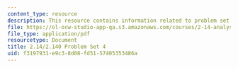 ```yaml
---
content_type: resource
description: This resource contains information related to problem set 4.
file: https://ol-ocw-studio-app-qa.s3.amazonaws.com/courses/2-14-analysis-and-design-of-feedback-control-systems-spring-2014/f3197931e9c38d08fd5157405353486a_MIT2_14S14_Problem_Set_4.pdf
file_type: application/pdf
resourcetype: Document
title: 2.14/2.140 Problem Set 4
uid: f3197931-e9c3-8d08-fd51-57405353486a
---
```

